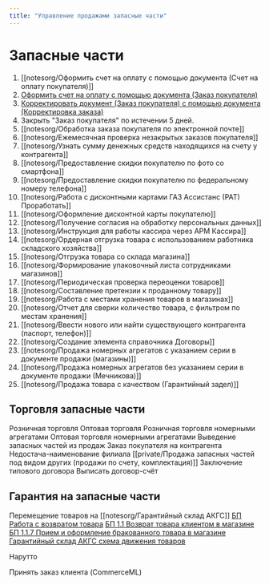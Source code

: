 ```yaml
---
title: "Управление продажами запасные части"
---
```


# Запасные части
1. [[notesorg/Оформить счет на оплату с помощью документа (Счет на оплату покупателя)]]
2. [Оформить счет на оплату с помощью документа (Заказ покупателя)](notesorg/Оформить%20счет%20на%20оплату%20с%20помощью%20документа%20(Заказ%20покупателя).md)
3. [Корректировать документ (Заказ покупателя) с помощью документа (Корректировка заказа)](notesorg/Корректировать%20документ%20(Заказ%20покупателя)%20с%20помощью%20документа%20(Корректировка%20заказа).md)
4. Закрыть "Заказ покупателя" по истечении 5 дней.
5. [[notesorg/Обработка заказа покупателя по электронной почте]]
6. [[notesorg/Ежемесячная проверка незакрытых заказов покупателя]]
7. [[notesorg/Узнать сумму денежных средств находящихся на счету у контрагента]]
8. [[notesorg/Предоставление скидки покупателю по фото со смартфона]]
9. [[notesorg/Предоставление скидки покупателю по федеральному номеру телефона]]
10. [[notesorg/Работа с дисконтными картами ГАЗ Ассистанс (РАТ) Проработать]]
11. [[notesorg/Оформление дисконтной карты покупателю]]
12. [[notesorg/Получение согласия на обработку персональных данных]]
13. [[notesorg/Инструкция для работы кассира через АРМ Кассира]] 
14. [[notesorg/Ордерная отгрузка товара с использованием работника складского хозяйства]]
15. [[notesorg/Отгрузка товара со склада магазина]]
16. [[notesorg/Формирование упаковочный листа сотрудниками магазинов]]
17. [[notesorg/Периодическая проверка переоценки товаров]]
18. [[notesorg/Составление претензии к проданному товару]]
19. [[notesorg/Работа с местами хранения товаров в магазинах]]
20. [[notesorg/Отчет для сверки количество товара, с фильтром по местам хранения]]
21. [[notesorg/Ввести нового или найти существующего контрагента (паспорт, телефон)]]
22. [[notesorg/Создание элемента справочника Договоры]]
23. [[notesorg/Продажа номерных агрегатов с указанием серии в документе продажи (магазины)]]
24. [[notesorg/Продажа номерных агрегатов без указанием серии в документе продажи (Мечникова)]]
25. [[notesorg/Продажа товара с качеством (Гарантийный задел)]]



## Торговля запасные части
Розничная торговля
Оптовая торговля
Розничная торговля номерными агрегатами
Оптовая торговля номерными агрегатами
Выведение запасных частей из продаж Заказ покупателя на контрагента Недостача-наименование филиала
[[private/Продажа запасных частей под видом других (продажи по счету, комплектация)]]
Заключение типового договора
Выписать договор-счёт

## Гарантия на запасные части
Перемещение товаров на [[notesorg/Гарантийный склад АКГС]]
[БП Работа с возвратом товара](notesorg/БП%20Работа%20с%20возвратом%20товара.md)
[БП 1.1 Возврат товара клиентом в магазине](notesorg/БП%201.1%20Возврат%20товара%20клиентом%20в%20магазине.md)
[БП 1.1.7 Прием и оформление бракованного товара в магазине](notesorg/БП%201.1.7%20Прием%20и%20оформление%20бракованного%20товара%20в%20магазине.md)
[Гарантийный склад АКГС схема движения товаров](notesorg/Гарантийный%20склад%20АКГС%20схема%20движения%20товаров.md)

Нарутто

Принять заказ клиента (CommerceML)